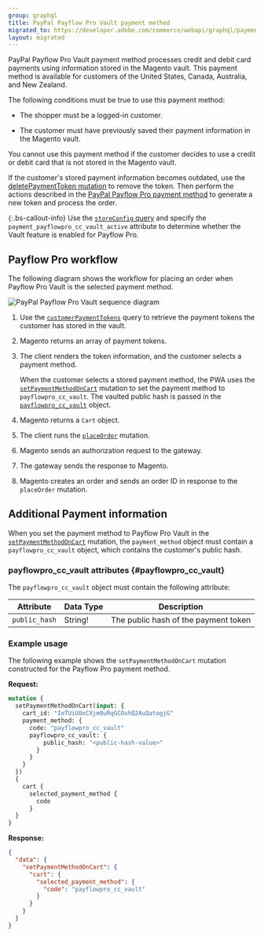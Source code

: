 ```yaml
---
group: graphql
title: PayPal Payflow Pro Vault payment method
migrated_to: https://developer.adobe.com/commerce/webapi/graphql/payment-methods/payflow-pro-vault/
layout: migrated
---
```


PayPal Payflow Pro Vault payment method processes credit and debit card payments using information stored in the Magento vault. This payment method is available for customers of the United States, Canada, Australia, and New Zealand.

The following conditions must be true to use this payment method:

-  The shopper must be a logged-in customer.

-  The customer must have previously saved their payment information in the Magento vault.

You cannot use this payment method if the customer decides to use a credit or debit card that is not stored in the Magento vault.

If the customer's stored payment information becomes outdated, use the [deletePaymentToken mutation]({{page.baseurl}}/graphql/mutations/delete-payment-token.html) to remove the token. Then perform the actions described in the [PayPal Payflow Pro payment method]({{page.baseurl}}/graphql/) to generate a new token and process the order.

{:.bs-callout-info}
Use the [`storeConfig` query]({{page.baseurl}}/graphql/queries/store-config.html) and specify the `payment_payflowpro_cc_vault_active` attribute to determine whether the Vault feature is enabled for Payflow Pro.

## Payflow Pro workflow

The following diagram shows the workflow for placing an order when Payflow Pro Vault is the selected payment method.

![PayPal Payflow Pro Vault sequence diagram]({{site.baseurl}}/common/images/graphql/paypal-payflow-pro-vault.svg)

1. Use the [`customerPaymentTokens`]({{page.baseurl}}/graphql/queries/customer-payment-tokens.html) query to retrieve the payment tokens the customer has stored in the vault.

1. Magento returns an array of payment tokens.

1. The client renders the token information, and the customer selects a payment method.

   When the customer selects a stored payment method, the PWA uses the [`setPaymentMethodOnCart`]({{page.baseurl}}/graphql/mutations/set-payment-method.html) mutation to set the payment method to `payflowpro_cc_vault`. The vaulted public hash is passed in the [`payflowpro_cc_vault`](#payflowpro_cc_vault) object.

1. Magento returns a `Cart` object.

1. The client runs the [`placeOrder`]({{page.baseurl}}/graphql/mutations/place-order.html) mutation.

1. Magento sends an authorization request to the gateway.

1. The gateway sends the response to Magento.

1. Magento creates an order and sends an order ID in response to the `placeOrder` mutation.

## Additional Payment information

When you set the payment method to Payflow Pro Vault in the [`setPaymentMethodOnCart`]({{page.baseurl}}/graphql/mutations/set-payment-method.html) mutation, the `payment_method` object must contain a `payflowpro_cc_vault` object, which contains the customer's public hash.

### payflowpro_cc_vault attributes {#payflowpro_cc_vault}

The `payflowpro_cc_vault` object must contain the following attribute:

Attribute |  Data Type | Description
--- | --- | ---
`public_hash` | String! | The public hash of the payment token

### Example usage

The following example shows the `setPaymentMethodOnCart` mutation constructed for the Payflow Pro payment method.

**Request:**

```graphql
mutation {
  setPaymentMethodOnCart(input: {
    cart_id: "IeTUiU0oCXjm0uRqGCOuhQ2AuQatogjG"
    payment_method: {
      code: "payflowpro_cc_vault"
      payflowpro_cc_vault: {
          public_hash: "<public-hash-value>"
        }
      }
    }
  })
  {
    cart {
      selected_payment_method {
        code
      }
  }
}
```

**Response:**

```json
{
  "data": {
    "setPaymentMethodOnCart": {
      "cart": {
        "selected_payment_method": {
          "code": "payflowpro_cc_vault"
        }
      }
    }
  }
}
```
